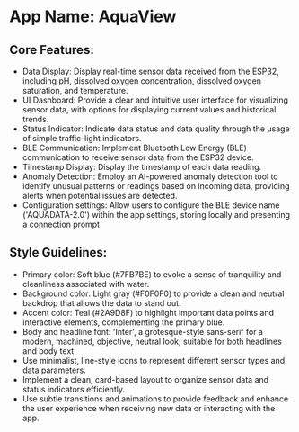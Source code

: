 # **App Name**: AquaView

## Core Features:

- Data Display: Display real-time sensor data received from the ESP32, including pH, dissolved oxygen concentration, dissolved oxygen saturation, and temperature.
- UI Dashboard: Provide a clear and intuitive user interface for visualizing sensor data, with options for displaying current values and historical trends.
- Status Indicator: Indicate data status and data quality through the usage of simple traffic-light indicators.
- BLE Communication: Implement Bluetooth Low Energy (BLE) communication to receive sensor data from the ESP32 device.
- Timestamp Display: Display the timestamp of each data reading.
- Anomaly Detection: Employ an AI-powered anomaly detection tool to identify unusual patterns or readings based on incoming data, providing alerts when potential issues are detected.
- Configuration settings: Allow users to configure the BLE device name ('AQUADATA-2.0') within the app settings, storing locally and presenting a connection prompt

## Style Guidelines:

- Primary color: Soft blue (#7FB7BE) to evoke a sense of tranquility and cleanliness associated with water.
- Background color: Light gray (#F0F0F0) to provide a clean and neutral backdrop that allows the data to stand out.
- Accent color: Teal (#2A9D8F) to highlight important data points and interactive elements, complementing the primary blue.
- Body and headline font: 'Inter', a grotesque-style sans-serif for a modern, machined, objective, neutral look; suitable for both headlines and body text.
- Use minimalist, line-style icons to represent different sensor types and data parameters.
- Implement a clean, card-based layout to organize sensor data and status indicators efficiently.
- Use subtle transitions and animations to provide feedback and enhance the user experience when receiving new data or interacting with the app.